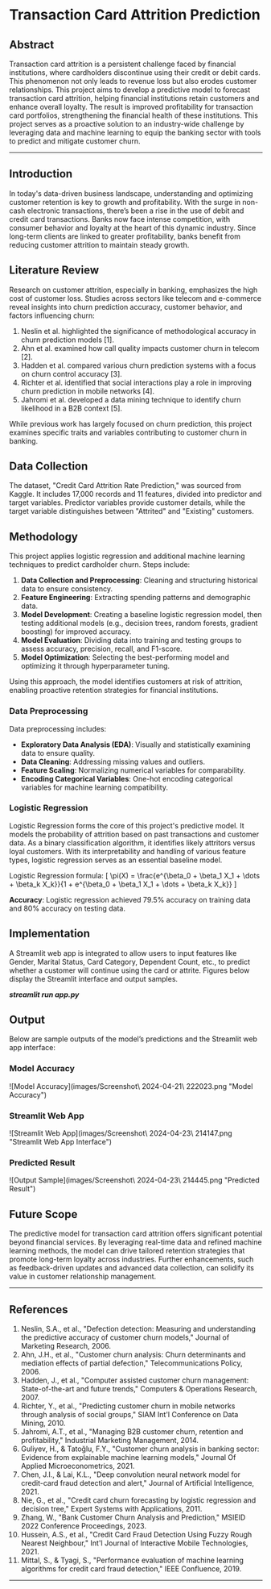 # Transaction Card Attrition Prediction

## Abstract
Transaction card attrition is a persistent challenge faced by financial institutions, where cardholders discontinue using their credit or debit cards. This phenomenon not only leads to revenue loss but also erodes customer relationships. This project aims to develop a predictive model to forecast transaction card attrition, helping financial institutions retain customers and enhance overall loyalty. The result is improved profitability for transaction card portfolios, strengthening the financial health of these institutions. This project serves as a proactive solution to an industry-wide challenge by leveraging data and machine learning to equip the banking sector with tools to predict and mitigate customer churn.

---

## Introduction
In today's data-driven business landscape, understanding and optimizing customer retention is key to growth and profitability. With the surge in non-cash electronic transactions, there’s been a rise in the use of debit and credit card transactions. Banks now face intense competition, with consumer behavior and loyalty at the heart of this dynamic industry. Since long-term clients are linked to greater profitability, banks benefit from reducing customer attrition to maintain steady growth.

## Literature Review
Research on customer attrition, especially in banking, emphasizes the high cost of customer loss. Studies across sectors like telecom and e-commerce reveal insights into churn prediction accuracy, customer behavior, and factors influencing churn:
1. Neslin et al. highlighted the significance of methodological accuracy in churn prediction models [1].
2. Ahn et al. examined how call quality impacts customer churn in telecom [2].
3. Hadden et al. compared various churn prediction systems with a focus on churn control accuracy [3].
4. Richter et al. identified that social interactions play a role in improving churn prediction in mobile networks [4].
5. Jahromi et al. developed a data mining technique to identify churn likelihood in a B2B context [5].

While previous work has largely focused on churn prediction, this project examines specific traits and variables contributing to customer churn in banking.

## Data Collection
The dataset, "Credit Card Attrition Rate Prediction," was sourced from Kaggle. It includes 17,000 records and 11 features, divided into predictor and target variables. Predictor variables provide customer details, while the target variable distinguishes between "Attrited" and "Existing" customers.

## Methodology
This project applies logistic regression and additional machine learning techniques to predict cardholder churn. Steps include:
1. **Data Collection and Preprocessing**: Cleaning and structuring historical data to ensure consistency.
2. **Feature Engineering**: Extracting spending patterns and demographic data.
3. **Model Development**: Creating a baseline logistic regression model, then testing additional models (e.g., decision trees, random forests, gradient boosting) for improved accuracy.
4. **Model Evaluation**: Dividing data into training and testing groups to assess accuracy, precision, recall, and F1-score.
5. **Model Optimization**: Selecting the best-performing model and optimizing it through hyperparameter tuning.

Using this approach, the model identifies customers at risk of attrition, enabling proactive retention strategies for financial institutions.

### Data Preprocessing
Data preprocessing includes:
- **Exploratory Data Analysis (EDA)**: Visually and statistically examining data to ensure quality.
- **Data Cleaning**: Addressing missing values and outliers.
- **Feature Scaling**: Normalizing numerical variables for comparability.
- **Encoding Categorical Variables**: One-hot encoding categorical variables for machine learning compatibility.

### Logistic Regression
Logistic Regression forms the core of this project's predictive model. It models the probability of attrition based on past transactions and customer data. As a binary classification algorithm, it identifies likely attritors versus loyal customers. With its interpretability and handling of various feature types, logistic regression serves as an essential baseline model.

Logistic Regression formula:
\[
\pi(X) = \frac{e^{\beta_0 + \beta_1 X_1 + \dots + \beta_k X_k}}{1 + e^{\beta_0 + \beta_1 X_1 + \dots + \beta_k X_k}}
\]

**Accuracy**: Logistic regression achieved 79.5% accuracy on training data and 80% accuracy on testing data.

## Implementation
A Streamlit web app is integrated to allow users to input features like Gender, Marital Status, Card Category, Dependent Count, etc., to predict whether a customer will continue using the card or attrite. Figures below display the Streamlit interface and output samples.

***streamlit run app.py***

## Output
Below are sample outputs of the model’s predictions and the Streamlit web app interface:

### Model Accuracy
![Model Accuracy](images/Screenshot\ 2024-04-21\ 222023.png "Model Accuracy")

### Streamlit Web App
![Streamlit Web App](images/Screenshot\ 2024-04-23\ 214147.png "Streamlit Web App Interface")

### Predicted Result
![Output Sample](images/Screenshot\ 2024-04-23\ 214445.png "Predicted Result")

## Future Scope
The predictive model for transaction card attrition offers significant potential beyond financial services. By leveraging real-time data and refined machine learning methods, the model can drive tailored retention strategies that promote long-term loyalty across industries. Further enhancements, such as feedback-driven updates and advanced data collection, can solidify its value in customer relationship management.

---

## References
1. Neslin, S.A., et al., "Defection detection: Measuring and understanding the predictive accuracy of customer churn models," Journal of Marketing Research, 2006.
2. Ahn, J.H., et al., "Customer churn analysis: Churn determinants and mediation effects of partial defection," Telecommunications Policy, 2006.
3. Hadden, J., et al., "Computer assisted customer churn management: State-of-the-art and future trends," Computers & Operations Research, 2007.
4. Richter, Y., et al., "Predicting customer churn in mobile networks through analysis of social groups," SIAM Int'l Conference on Data Mining, 2010.
5. Jahromi, A.T., et al., "Managing B2B customer churn, retention and profitability," Industrial Marketing Management, 2014.
6. Guliyev, H., & Tatoğlu, F.Y., "Customer churn analysis in banking sector: Evidence from explainable machine learning models," Journal Of Applied Microeconometrics, 2021.
7. Chen, J.I., & Lai, K.L., "Deep convolution neural network model for credit-card fraud detection and alert," Journal of Artificial Intelligence, 2021.
8. Nie, G., et al., "Credit card churn forecasting by logistic regression and decision tree," Expert Systems with Applications, 2011.
9. Zhang, W., "Bank Customer Churn Analysis and Prediction," MSIEID 2022 Conference Proceedings, 2023.
10. Hussein, A.S., et al., "Credit Card Fraud Detection Using Fuzzy Rough Nearest Neighbour," Int'l Journal of Interactive Mobile Technologies, 2021.
11. Mittal, S., & Tyagi, S., "Performance evaluation of machine learning algorithms for credit card fraud detection," IEEE Confluence, 2019.

---
